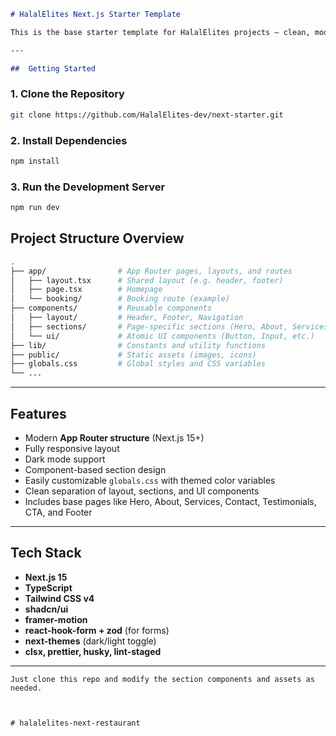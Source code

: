 

````markdown
# HalalElites Next.js Starter Template

This is the base starter template for HalalElites projects — clean, modern, and optimized for Muslim-owned businesses and services. Built with **Next.js 13 App Router**, **Tailwind CSS**, and **shadcn/ui**, this template is ready to be adapted into agency, restaurant, or other business websites.

---

##  Getting Started
````
### 1. Clone the Repository

```bash
git clone https://github.com/HalalElites-dev/next-starter.git
```

### 2. Install Dependencies

```bash
npm install
```

### 3. Run the Development Server

```bash
npm run dev
```


##  Project Structure Overview

```bash
.
├── app/                # App Router pages, layouts, and routes
│   ├── layout.tsx      # Shared layout (e.g. header, footer)
│   ├── page.tsx        # Homepage
│   └── booking/        # Booking route (example)
├── components/         # Reusable components
│   ├── layout/         # Header, Footer, Navigation
│   ├── sections/       # Page-specific sections (Hero, About, Services, etc.)
│   └── ui/             # Atomic UI components (Button, Input, etc.)
├── lib/                # Constants and utility functions
├── public/             # Static assets (images, icons)
├── globals.css         # Global styles and CSS variables
└── ...
```

---

## Features

* Modern **App Router structure** (Next.js 15+)
* Fully responsive layout
* Dark mode support
* Component-based section design
* Easily customizable `globals.css` with themed color variables
* Clean separation of layout, sections, and UI components
* Includes base pages like Hero, About, Services, Contact, Testimonials, CTA, and Footer

---

## Tech Stack

* **Next.js 15**
* **TypeScript**
* **Tailwind CSS v4**
* **shadcn/ui**
* **framer-motion**
* **react-hook-form + zod** (for forms)
* **next-themes** (dark/light toggle)
* **clsx, prettier, husky, lint-staged**

---
````
Just clone this repo and modify the section components and assets as needed.



#   h a l a l e l i t e s - n e x t - r e s t a u r a n t  
 